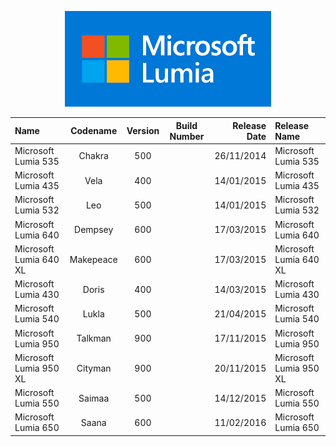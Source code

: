 <p align="center">
  <img src="https://github.com/InstallingEverything/MicrosoftBuildNumbers/blob/main/Images/Lumia/Logo.png" />
</p>

| Name                                                   | Codename          | Version | Build Number      | Release Date | Release Name                                             |
| :----------------------------------------------------- | :---------------: | :-----: | :---------------: | -----------: | :------------------------------------------------------- |
| Microsoft Lumia 535                                    | Chakra            | 500     |                   |  26/11/2014  | Microsoft Lumia 535                                      |
| Microsoft Lumia 435                                    | Vela              | 400     |                   |  14/01/2015  | Microsoft Lumia 435                                      |
| Microsoft Lumia 532                                    | Leo               | 500     |                   |  14/01/2015  | Microsoft Lumia 532                                      |
| Microsoft Lumia 640                                    | Dempsey           | 600     |                   |  17/03/2015  | Microsoft Lumia 640                                      |
| Microsoft Lumia 640 XL                                 | Makepeace         | 600     |                   |  17/03/2015  | Microsoft Lumia 640 XL                                   |
| Microsoft Lumia 430                                    | Doris             | 400     |                   |  14/03/2015  | Microsoft Lumia 430                                      |
| Microsoft Lumia 540                                    | Lukla             | 500     |                   |  21/04/2015  | Microsoft Lumia 540                                      |
| Microsoft Lumia 950                                    | Talkman           | 900     |                   |  17/11/2015  | Microsoft Lumia 950                                      |
| Microsoft Lumia 950 XL                                 | Cityman           | 900     |                   |  20/11/2015  | Microsoft Lumia 950 XL                                   |
| Microsoft Lumia 550                                    | Saimaa            | 500     |                   |  14/12/2015  | Microsoft Lumia 550                                      |
| Microsoft Lumia 650                                    | Saana             | 600     |                   |  11/02/2016  | Microsoft Lumia 650                                      |
